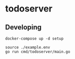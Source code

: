 # todoserver

## Developing

	docker-compose up -d setup

	source ./example.env
	go run cmd/todoserver/main.go
